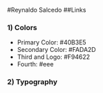 #Reynaldo Salcedo
##Links
### 1) Colors
* Primary Color: #40B3E5
* Secondary Color: #FADA2D
* Third and Logo: #F94622
* Fourth: #eee
### 2) Typography

